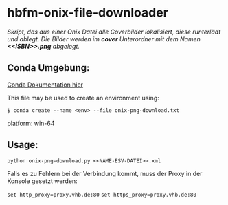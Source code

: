 # hbfm-onix-file-downloader

*Skript, das aus einer Onix Datei alle Coverbilder lokalisiert, diese runterlädt und ablegt. Die Bilder werden im **cover** Unterordner mit dem Namen **\<\<ISBN>>.png** abgelegt.*

## Conda Umgebung:

[Conda Dokumentation hier](https://docs.anaconda.com/anaconda-cloud/user-guide)

This file may be used to create an environment using:

`$ conda create --name <env> --file onix-png-download.txt`

platform: win-64

## Usage:
`python onix-png-download.py <<NAME-ESV-DATEI>>.xml`

Falls es zu Fehlern bei der Verbindung kommt, muss der Proxy in der Konsole gesetzt werden:

`set http_proxy=proxy.vhb.de:80`
`set https_proxy=proxy.vhb.de:80`

